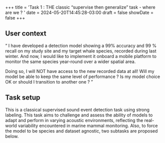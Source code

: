 +++
title = 'Task 1 : THE classic “supervise then generalize” task - where are we ? '
date = 2024-05-20T14:45:28-03:00
draft = false
showDate = false
+++

## User context 
“ I have developed a detection model showing a 99% accuracy and 99 % recall on my study site and my target whale species, recorded during last winter. And now, I would like to implement it onboard a mobile platform to monitor the same species year-round over a wider spatial area.

Doing so, I will NOT have access to the new recorded data at all! Will my model be able to keep the same level of performance ? Is my model choice OK or should I transition to another one ? ”


## Task setup
This is a classical supervised sound event detection task using strong labeling. This task aims to challenge and assess the ability of models to adapt and perform in varying acoustic environments, reflecting the real-world variability encountered in marine mammal monitoring. Also, to force the model to be species and dataset agnostic, two subtasks are proposed below.
